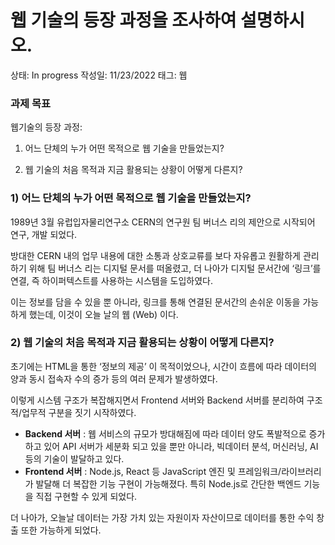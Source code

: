 # 웹 기술의 등장 과정을 조사하여 설명하시오.

상태: In progress
작성일: 11/23/2022
태그: 웹

### **과제 목표**

웹기술의 등장 과정:

1) 어느 단체의 누가 어떤 목적으로 웹 기술을 만들었는지?

2) 웹 기술의 처음 목적과 지금 활용되는 상황이 어떻게 다른지?

### 1) 어느 단체의 누가 어떤 목적으로 웹 기술을 만들었는지?

1989년 3월 유럽입자물리연구소 CERN의 연구원 팀 버너스 리의 제안으로 시작되어 연구, 개발 되었다.

방대한 CERN 내의 업무 내용에 대한 소통과 상호교류를 보다 자유롭고 원활하게 관리하기 위해 팀 버너스 리는 디지털 문서를 떠올렸고, 더 나아가 디지털 문서간에 ‘링크’를 연결, 즉 하이퍼텍스트를 사용하는 시스템을 도입하였다.  

이는 정보를 담을 수 있을 뿐 아니라, 링크를 통해 연결된 문서간의 손쉬운 이동을 가능하게 했는데, 이것이 오늘 날의 웹 (Web) 이다. 

### 2) 웹 기술의 처음 목적과 지금 활용되는 상황이 어떻게 다른지?

초기에는 HTML을 통한 ‘정보의 제공’ 이 목적이었으나, 시간이 흐름에 따라 데이터의 양과 동시 접속자 수의 증가 등의 여러 문제가 발생하였다.

이렇게 시스템 구조가 복잡해지면서 Frontend 서버와 Backend 서버를 분리하여 구조적/업무적 구분을 짓기 시작하였다.

- **Backend 서버** : 웹 서비스의 규모가 방대해짐에 따라 데이터 양도 폭발적으로 증가하고 있어 API 서버가 세분화 되고 있을 뿐만 아니라, 빅데이터 분석, 머신러닝, AI 등의 기술이 발달하고 있다.
- **Frontend 서버** : Node.js, React 등 JavaScript 엔진 및 프레임워크/라이브러리가 발달해 더 복잡한 기능 구현이 가능해졌다. 특히 Node.js로 간단한 백엔드 기능을 직접 구현할 수 있게 되었다.

더 나아가, 오늘날 데이터는 가장 가치 있는 자원이자 자산이므로 데이터를 통한 수익 창출 또한 가능하게 되었다.